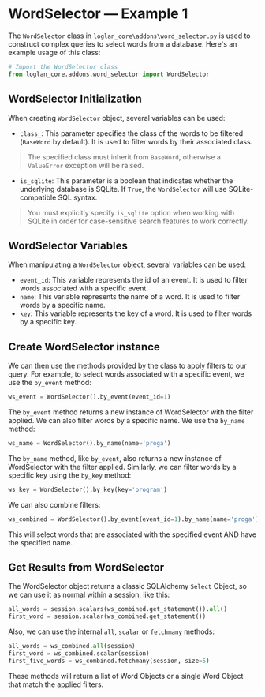 # WordSelector — Example 1

The `WordSelector` class in `loglan_core\addons\word_selector.py` is used to construct complex queries to select words from a database. Here's an example usage of this class:

```python
# Import the WordSelector class
from loglan_core.addons.word_selector import WordSelector
```

## WordSelector Initialization
When creating `WordSelector` object, several variables can be used:
- `class_`: This parameter specifies the class of the words to be filtered (`BaseWord` by default). It is used to filter words by their associated class. 
> The specified class must inherit from `BaseWord`, otherwise a `ValueError` exception will be raised.
- `is_sqlite`: This parameter is a boolean that indicates whether the underlying database is SQLite. If `True`, the `WordSelector` will use SQLite-compatible SQL syntax.
> You must explicitly specify `is_sqlite` option when working with SQLite in order for case-sensitive search features to work correctly.

## WordSelector Variables
When manipulating a `WordSelector` object, several variables can be used:

- `event_id`: This variable represents the id of an event. It is used to filter words associated with a specific event.
- `name`: This variable represents the name of a word. It is used to filter words by a specific name.
- `key`: This variable represents the key of a word. It is used to filter words by a specific key.


## Create WordSelector instance

We can then use the methods provided by the class to apply filters to our query.
For example, to select words associated with a specific event, we use the `by_event` method:
```python
ws_event = WordSelector().by_event(event_id=1)
```

The `by_event` method returns a new instance of WordSelector with the filter applied.
We can also filter words by a specific name. We use the `by_name` method:
```python
ws_name = WordSelector().by_name(name='proga')
```
The `by_name` method, like `by_event`, also returns a new instance of WordSelector with the filter applied.
Similarly, we can filter words by a specific key using the `by_key` method:

```python
ws_key = WordSelector().by_key(key='program')
```

We can also combine filters:
```python
ws_combined = WordSelector().by_event(event_id=1).by_name(name='proga')
```
This will select words that are associated with the specified event AND have the specified name.

## Get Results from WordSelector
The WordSelector object returns a classic SQLAlchemy `Select` Object, so we can use it as normal within a session, like this:
```python
all_words = session.scalars(ws_combined.get_statement()).all()
first_word = session.scalar(ws_combined.get_statement())
```
Also, we can use the internal `all`, `scalar` or `fetchmany` methods:
```python
all_words = ws_combined.all(session)
first_word = ws_combined.scalar(session)
first_five_words = ws_combined.fetchmany(session, size=5)
```
These methods will return a list of Word Objects or a single Word Object that match the applied filters.